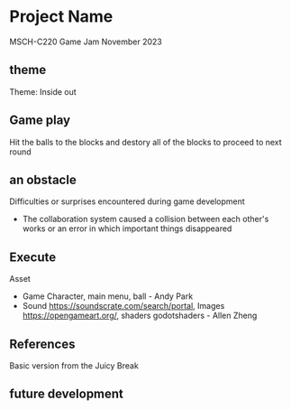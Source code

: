 # Project Name
MSCH-C220 Game Jam November 2023

## theme
Theme: Inside out

## Game play
Hit the balls to the blocks and destory all of the blocks to proceed to next round

## an obstacle
Difficulties or surprises encountered during game development
- The collaboration system caused a collision between each other's works or an error in which important things disappeared

## Execute
Asset
- Game Character, main menu, ball - Andy Park
- Sound https://soundscrate.com/search/portal, Images https://opengameart.org/, shaders godotshaders - Allen Zheng

## References
Basic version from the Juicy Break

## future development
